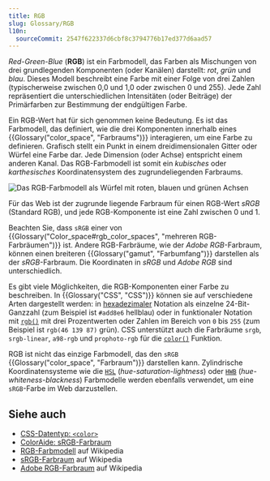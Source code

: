 ```yaml
---
title: RGB
slug: Glossary/RGB
l10n:
  sourceCommit: 2547f622337d6cbf8c3794776b17ed377d6aad57
---
```


_Red-Green-Blue_ (**RGB**) ist ein Farbmodell, das Farben als Mischungen von drei grundlegenden Komponenten (oder Kanälen) darstellt: _rot_, _grün_ und _blau_. Dieses Modell beschreibt eine Farbe mit einer Folge von drei Zahlen (typischerweise zwischen 0,0 und 1,0 oder zwischen 0 und 255). Jede Zahl repräsentiert die unterschiedlichen Intensitäten (oder Beiträge) der Primärfarben zur Bestimmung der endgültigen Farbe.

Ein RGB-Wert hat für sich genommen keine Bedeutung. Es ist das Farbmodell, das definiert, wie die drei Komponenten innerhalb eines {{Glossary("color_space", "Farbraums")}} interagieren, um eine Farbe zu definieren. Grafisch stellt ein Punkt in einem dreidimensionalen Gitter oder Würfel eine Farbe dar. Jede Dimension (oder Achse) entspricht einem anderen Kanal. Das RGB-Farbmodell ist somit ein _kubisches_ oder _karthesisches_ Koordinatensystem des zugrundeliegenden Farbraums.

![Das RGB-Farbmodell als Würfel mit roten, blauen und grünen Achsen](rgb_color_cube.png)

Für das Web ist der zugrunde liegende Farbraum für einen RGB-Wert _sRGB_ (Standard RGB), und jede RGB-Komponente ist eine Zahl zwischen 0 und 1.

Beachten Sie, dass `sRGB` einer von {{Glossary("Color_space#rgb_color_spaces", "mehreren RGB-Farbräumen")}} ist. Andere RGB-Farbräume, wie der _Adobe RGB_-Farbraum, können einen breiteren {{Glossary("gamut", "Farbumfang")}} darstellen als der _sRGB_-Farbraum. Die Koordinaten in _sRGB_ und _Adobe RGB_ sind unterschiedlich.

Es gibt viele Möglichkeiten, die RGB-Komponenten einer Farbe zu beschreiben. In {{Glossary("CSS", "CSS")}} können sie auf verschiedene Arten dargestellt werden: in [hexadezimaler](/de/docs/Web/CSS/hex-color) Notation als einzelne 24-Bit-Ganzzahl (zum Beispiel ist `#add8e6` hellblau) oder in funktionaler Notation mit [`rgb()`](/de/docs/Web/CSS/color_value/rgb) mit drei Prozentwerten oder Zahlen im Bereich von `0` bis `255` (zum Beispiel ist `rgb(46 139 87)` grün). CSS unterstützt auch die Farbräume `srgb`, `srgb-linear`, `a98-rgb` und `prophoto-rgb` für die [`color()`](/de/docs/Web/CSS/color_value/color) Funktion.

RGB ist nicht das einzige Farbmodell, das den `sRGB` {{Glossary("color_space", "Farbraum")}} darstellen kann. Zylindrische Koordinatensysteme wie die [`HSL`](/de/docs/Web/CSS/color_value/hsl) (_hue-saturation-lightness_) oder [`HWB`](/de/docs/Web/CSS/color_value/hwb) (_hue-whiteness-blackness_) Farbmodelle werden ebenfalls verwendet, um eine `sRGB`-Farbe im Web darzustellen.

## Siehe auch

- [CSS-Datentyp: `<color>`](/de/docs/Web/CSS/color_value)
- [ColorAide: sRGB-Farbraum](https://facelessuser.github.io/coloraide/colors/srgb/)
- [RGB-Farbmodell](https://en.wikipedia.org/wiki/RGB_color_model) auf Wikipedia
- [sRGB-Farbraum](https://en.wikipedia.org/wiki/SRGB) auf Wikipedia
- [Adobe RGB-Farbraum](https://en.wikipedia.org/wiki/Adobe_RGB_color_space) auf Wikipedia
